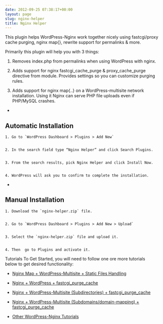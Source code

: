 ```yaml
---
date: 2012-09-25 07:38:17+00:00
layout: page
slug: nginx-helper
title: Nginx Helper
---
```


This plugin helps WordPress-Nginx work together nicely using fastcgi/proxy cache purging, nginx map{}, rewrite support for permalinks & more.

Primarily this plugin will help you with 3 things:



	
  1. Removes index.php from permalinks when using WordPress with nginx.

	
  2. Adds support for nginx fastcgi_cache_purge & proxy_cache_purge directive from module. Provides settings so you can customize purging rules.

	
  3. Adds support for nginx map{..} on a WordPress-multisite network installation. Using it Nginx can serve PHP file uploads even if PHP/MySQL crashes.



	
  * 


## Automatic Installation



	
    1. Go to `WordPress Dashboard > Plugins > Add New`

	
    2. In the search field type “Nginx Helper” and click Search Plugins.

	
    3. From the search results, pick Nginx Helper and click Install Now.

	
    4. WordPress will ask you to confirm to complete the installation.




	
  * 


## Manual Installation



	
    1. Download the `nginx-helper.zip` file.

	
    2. Go to `WordPress Dashboard > Plugins > Add New > Upload`

	
    3. Select the `nginx-helper.zip` file and upload it.

	
    4. Then  go to Plugins and activate it.





Tutorials To Get Started, you will need to follow one ore more tutorials below to get desired functionality:

	
  * [Nginx Map + WordPress-Multisite + Static Files Handling](https://rtcamp.com/tutorials/nginx-maps-wordpress-multisite-static-files-handling/)

	
  * [Nginx + WordPress + fastcgi_purge_cache](https://rtcamp.com/tutorials/wordpress-nginx-fastcgi-cache-purge-conditional/)

	
  * [Nginx + WordPress-Multisite (Subdirectories) + fastcgi_purge_cache](https://rtcamp.com/tutorials/wordpress-multisite-subdirectories-nginx-fastcgi-cache-purge/)

	
  * [Nginx + WordPress-Multisite (Subdomains/domain-mapping) + fastcgi_purge_cache](https://rtcamp.com/tutorials/wordpress-multisite-subdomains-domain-mapping-nginx-fastcgi-cache-purge/)

	
  * [Other WordPress-Nginx Tutorials](https://rtcamp.com/wordpress-nginx/tutorials/)




